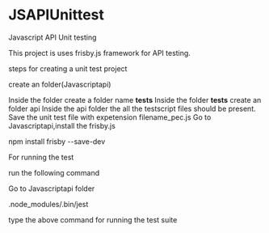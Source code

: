 # JSAPIUnittest
Javascript API Unit testing


This project is uses frisby.js framework for API testing.


steps for creating a unit test project

create an folder(Javascriptapi)

Inside the folder create a folder name __tests__
Inside the folder __tests__ create an folder api
Inside the api folder the all the testscript files should be present.
Save the unit test file with expetension filename_pec.js
Go to Javascriptapi,install the frisby.js 

npm install frisby --save-dev

For running the test 

run the following command

Go to Javascriptapi folder 

.node_modules/.bin/jest 

type the above command for running the test suite
